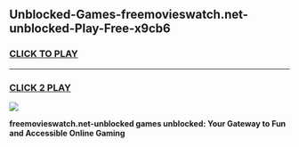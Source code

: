 
## Unblocked-Games-freemovieswatch.net-unblocked-Play-Free-x9cb6
<h3>
<a href="https://premium76.site?title=freemovieswatch.net-unblocked&ref=23A">CLICK TO PLAY</a></h3>
<hr>

<h3>
<a href="https://premium76.site?title=freemovieswatch.net-unblocked&ref=23A">CLICK 2 PLAY</a>
  
</h3>

<a href="https://premium76.site?title=freemovieswatch.net-unblocked&ref=23A"><img src="https://clearcache.store/games.png"></a>


**freemovieswatch.net-unblocked games unblocked: Your Gateway to Fun and Accessible Online Gaming**
